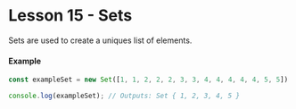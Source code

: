 # Lesson 15 - Sets

Sets are used to create a uniques list of elements.

#### Example

```js
const exampleSet = new Set([1, 1, 2, 2, 2, 3, 3, 4, 4, 4, 4, 4, 5, 5]);

console.log(exampleSet); // Outputs: Set { 1, 2, 3, 4, 5 }
```
